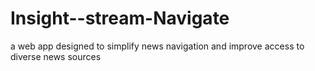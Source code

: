# Insight--stream-Navigate
a web app designed to simplify news navigation and improve access to diverse news sources
